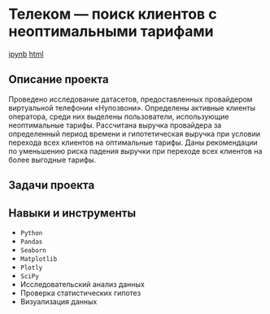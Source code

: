 # Телеком — поиск клиентов с неоптимальными тарифами
[ipynb]() [html]()

## Описание проекта
Проведено исследование датасетов, предоставленных провайдером виртуальной телефонии «Нупозвони». Определены активные клиенты оператора, среди них выделены пользователи, использующие неоптимальные тарифы. Рассчитана выручка провайдера за определенный период времени и гипотетическая выручка при условии перехода всех клиентов на оптимальные тарифы. Даны рекомендации по уменьшению риска падения выручки при переходе всех клиентов на более выгодные тарифы.

## Задачи проекта


## Навыки и инструменты
- `Python`
- `Pandas`
- `Seaborn`
- `Matplotlib`
- `Plotly`
- `SciPy`
- Исследовательский анализ данных
- Проверка статистических гипотез
- Визуализация данных
